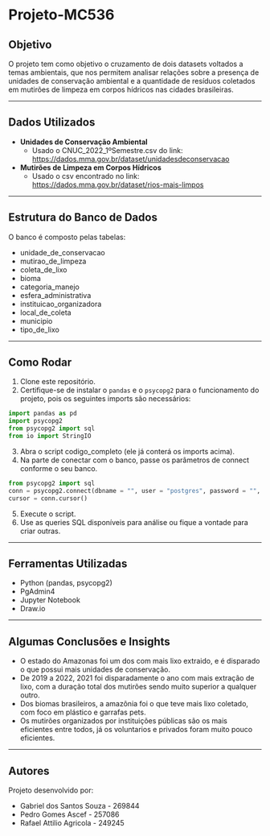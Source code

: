 # Projeto-MC536
## Objetivo

O projeto tem como objetivo o cruzamento de dois datasets voltados a temas ambientais, que nos permitem analisar relações sobre a presença de unidades de conservação ambiental e a quantidade de resíduos coletados em mutirões de limpeza em corpos hídricos nas cidades brasileiras.

---

## Dados Utilizados

- **Unidades de Conservação Ambiental**
  - Usado o CNUC_2022_1ºSemestre.csv do link:
  https://dados.mma.gov.br/dataset/unidadesdeconservacao
- **Mutirões de Limpeza em Corpos Hídricos**
  - Usado o csv encontrado no link:
    https://dados.mma.gov.br/dataset/rios-mais-limpos

---

## Estrutura do Banco de Dados

O banco é composto pelas tabelas:

- unidade_de_conservacao
- mutirao_de_limpeza
- coleta_de_lixo
- bioma
- categoria_manejo
- esfera_administrativa
- instituicao_organizadora
- local_de_coleta
- municipio
- tipo_de_lixo

---

## Como Rodar

1. Clone este repositório.
2. Certifique-se de instalar o `pandas` e o `psycopg2` para o funcionamento do projeto, pois os seguintes imports são necessários:
```python
import pandas as pd
import psycopg2
from psycopg2 import sql
from io import StringIO
```
3. Abra o script codigo_completo (ele já conterá os imports acima).
4. Na parte de conectar com o banco, passe os parâmetros de connect conforme o seu banco.
```python
from psycopg2 import sql
conn = psycopg2.connect(dbname = "", user = "postgres", password = "", host = "localhost", port = "5432")
cursor = conn.cursor()
```
5. Execute o script.
6. Use as queries SQL disponíveis para análise ou fique a vontade para criar outras.

---

## Ferramentas Utilizadas

- Python (pandas, psycopg2)
- PgAdmin4
- Jupyter Notebook
- Draw.io
  
---

## Algumas Conclusões e Insights

- O estado do Amazonas foi um dos com mais lixo extraido, e é disparado o que possui mais unidades de conservação.
- De 2019 a 2022, 2021 foi disparadamente o ano com mais extração de lixo, com a duração total dos mutirões sendo muito superior a qualquer outro.
- Dos biomas brasileiros, a amazônia foi o que teve mais lixo coletado, com foco em plástico e garrafas pets.
- Os mutirões organizados por instituições públicas são os mais eficientes entre todos, já os voluntarios e privados foram muito pouco eficientes.

---

## Autores

Projeto desenvolvido por:  
- Gabriel dos Santos Souza - 269844  
- Pedro Gomes Ascef - 257086 
- Rafael Attilio Agricola - 249245 
